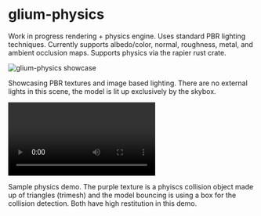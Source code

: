# glium-physics
Work in progress rendering + physics engine. Uses standard PBR lighting techniques. Currently supports albedo/color, normal, roughness, metal, and ambient occlusion maps. Supports physics via the rapier rust crate.


![![glium-physics showcase](https://user-images.githubusercontent.com/25313161/112528720-db515880-8d7a-11eb-97b7-2edc424d2f79.mp4)]()

Showcasing PBR textures and image based lighting. There are no external lights in this scene, the model is lit up exclusively by the skybox.

![glium-physics showcase](https://user-images.githubusercontent.com/25313161/112499662-142f0480-8d5e-11eb-8cf2-bab2c18701f0.mov)

Sample physics demo. The purple texture is a phyiscs collision object made up of triangles (trimesh) and the model bouncing is using a box for the collision detection. Both have high restitution in this demo.

